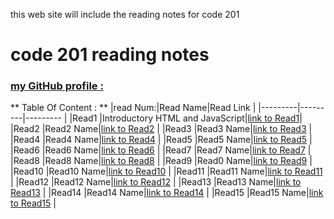 this web site will include the reading notes for code 201
# code 201 reading notes
### [ my  GitHub profile : ](https://github.com/amani-bn)
 ** Table Of Content : **
 |read Num:|Read Name|Read Link                               |
 |---------|---------|---------                               |
 |Read1    |Introductory HTML and JavaScript|[link to Read1]()|
|Read2     |Read2 Name|[link to Read2]()                      |
|Read3     |Read3 Name|[link to Read3]()                      |
|Read4     |Read4 Name|[link to Read4]()                      |
|Read5     |Read5 Name|[link to Read5]()                      |
|Read6     |Read6 Name|[link to Read6]()                      |
|Read7     |Read7 Name|[link to Read7]()                      |
|Read8     |Read8 Name|[link to Read8]()                      |
|Read9     |Read0 Name|[link to Read9]()                      |
|Read10    |Read10 Name|[link to Read10]()                    |
|Read11    |Read11 Name|[link to Read11]()                    |
|Read12    |Read12 Name|[link to Read12]()                    |
|Read13    |Read13 Name|[link to Read13]()                    |
|Read14    |Read14 Name|[link to Read14]()                    |
|Read15    |Read15 Name|[link to Read15]()                    |